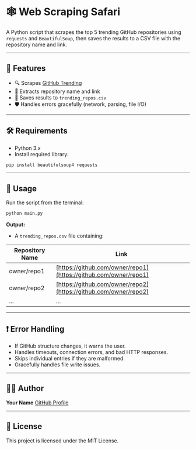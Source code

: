
# 🕸️ Web Scraping Safari

A Python script that scrapes the top 5 trending GitHub repositories using `requests` and `BeautifulSoup`, then saves the results to a CSV file with the repository name and link.

---

## 🚀 Features

- 🔍 Scrapes [GitHub Trending](https://github.com/trending)
- 🧠 Extracts repository name and link
- 📁 Saves results to `trending_repos.csv`
- 🛡️ Handles errors gracefully (network, parsing, file I/O)

---

## 🛠️ Requirements

- Python 3.x
- Install required library:

```bash
pip install beautifulsoup4 requests
````

---

## 📂 Usage

Run the script from the terminal:

```bash
python main.py
```

**Output:**

* A `trending_repos.csv` file containing:

| Repository Name | Link                                                             |
| --------------- | ---------------------------------------------------------------- |
| owner/repo1     | [https://github.com/owner/repo1](https://github.com/owner/repo1) |
| owner/repo2     | [https://github.com/owner/repo2](https://github.com/owner/repo2) |
| ...             | ...                                                              |

---

## ❗ Error Handling

* If GitHub structure changes, it warns the user.
* Handles timeouts, connection errors, and bad HTTP responses.
* Skips individual entries if they are malformed.
* Gracefully handles file write issues.

---

## 🧑‍💻 Author

**Your Name**
[GitHub Profile](https://github.com/yourusername)

---

## 📄 License

This project is licensed under the MIT License.

